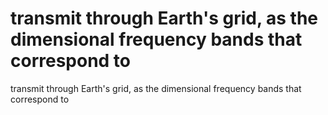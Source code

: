 # transmit through Earth's grid, as the dimensional frequency bands that correspond to

transmit through Earth's grid, as the dimensional frequency bands that correspond to